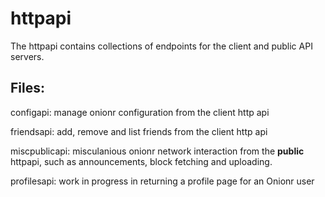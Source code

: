 # httpapi

The httpapi contains collections of endpoints for the client and public API servers.

## Files:

configapi: manage onionr configuration from the client http api

friendsapi: add, remove and list friends from the client http api

miscpublicapi: misculanious onionr network interaction from the **public** httpapi, such as announcements, block fetching and uploading.

profilesapi: work in progress in returning a profile page for an Onionr user
